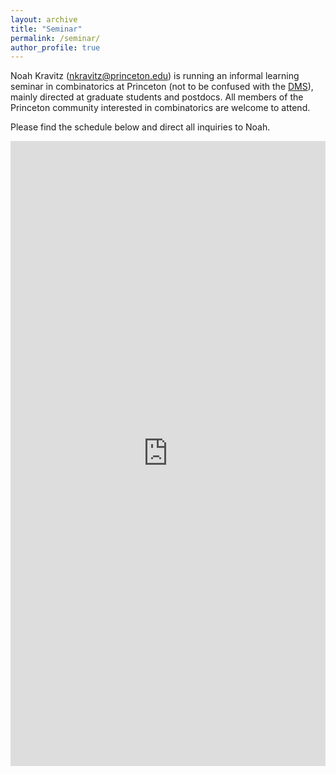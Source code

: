 ```yaml
---
layout: archive
title: "Seminar"
permalink: /seminar/
author_profile: true
---
```


Noah Kravitz (nkravitz@princeton.edu) is running an informal learning seminar in combinatorics at Princeton (not to be confused with the [DMS](https://web.math.princeton.edu/~pds/seminar.html)), mainly directed at graduate students and postdocs. All members of the Princeton community interested in combinatorics are welcome to attend. 

Please find the schedule below and direct all inquiries to Noah.

<iframe style="width: 100%; height: 1000px" frameborder="no" border="0" marginwidth="0" marginheight="0" src="https://docs.google.com/document/d/e/2PACX-1vTr9ujAVFFd6sKsZKosFEpUTjqlywo9mtv0GmGfc_tebkq_AtqFgx9a9j-kEjJbo43aItJRXzms7Yxz/pub?embedded=true"></iframe>
